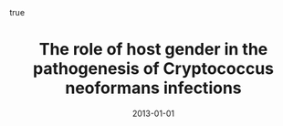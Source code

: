 ---
id: mcclelland2013role
title: The role of host gender in the pathogenesis of Cryptococcus neoformans infections
date: '2013-01-01'
authors:
- McClelland, Erin E and Hobbs, Letizia M and Rivera, Johanna and Casadevall, Arturo
  and Potts, Wayne K and Smith, Jennifer M and Ory, Jeramia J
doi: ''
publication: 'In: *PloS one* 8'
publication_types:
- '1'
selected: false
tags: []
projects: []
math: true

---